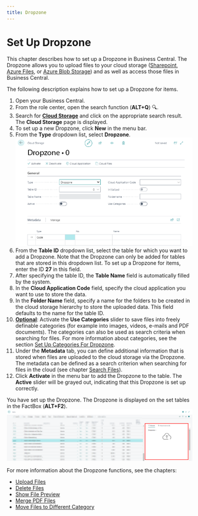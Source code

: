 ```yaml
---
title: Dropzone
---
```


# <a name="set-up-dropzone"></a>Set Up Dropzone

This chapter describes how to set up a Dropzone in Business Central. The Dropzone allows you to upload files to your cloud storage ([Sharepoint](set-up-for-sharepoint.md), [Azure Files](set-up-for-azure-files.md), or [Azure Blob Storage](set-up-for-azure-blob-storage.md)) and as well as access those files in Business Central.  

The following description explains how to set up a Dropzone for items.  

1. Open your Business Central.   
1. From the role center, open the search function (**ALT+Q**) 🔍.  
1. Search for **[Cloud Storage](https://businesscentral.dynamics.com/?page=70838580)** and click on the appropriate search result.
The **Cloud Storage** page is displayed.  
1. To set up a new Dropzone, click **New** in the menu bar.  
1. From the **Type** dropdown list, select **Dropzone**.  
    ![create-dropzone](../assets/create-dropzone.png)  
1. From the **Table ID** dropdown list, select the table for which you want to add a Dropzone. Note that the Dropzone can only be added for tables that are stored in this dropdown list. To set up a Dropzone for items, enter the ID **27** in this field.  
1. After specifying the table ID, the **Table Name** field is automatically filled by the system.  
1. In the **Cloud Application Code** field, specify the cloud application you want to use to store the data.  
1. In the **Folder Name** field, specify a name for the folders to be created in the cloud storage hierarchy to store the uploaded data. This field defaults to the name for the table ID.  
1. **<u>Optional</u>**: Activate the **Use Categories** slider to save files into freely definable categories (for example into images, videos, e-mails and PDF documents). The categories can also be used as search criteria when searching for files. For more information about categories, see the section [Set Up Categories For Dropzone](set-up-categories-for-dropzone.md).  
1. Under the **Metadata** tab, you can define additional information that is stored when files are uploaded to the cloud storage via the Dropzone. The metadata can be defined as a search criterion when searching for files in the cloud (see chapter [Search Files](../features/search-files.md)).  
1. Click **Activate** in the menu bar to add the Dropzone to the table. The **Active** slider will be grayed out, indicating that this Dropzone is set up correctly.  

You have set up the Dropzone. The Dropzone is displayed on the set tables in the FactBox (**ALT+F2**).  
    ![dropzone](../assets/dropzone.png)  

For more information about the Dropzone functions, see the chapters:  

+ [Upload Files](../features/upload-files.md)  
+ [Delete Files](../features/delete-files.md)  
+ [Show File Preview](../features/preview-files.md)  
+ [Merge PDF Files](../features/merge-pdf-files.md)  
+ [Move Files to Different Category](../features/move-files-to-different-category.md)  